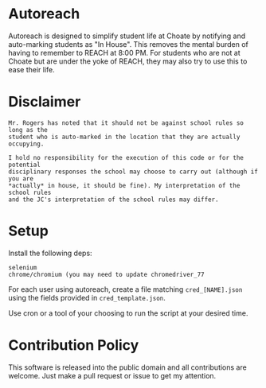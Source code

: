 # Autoreach
Autoreach is designed to simplify student life at Choate by notifying and auto-marking
students as "In House". This removes the mental burden of having to remember
to REACH at 8:00 PM. For students who are not at Choate but are under the yoke
of REACH, they may also try to use this to ease their life.

# Disclaimer
```
Mr. Rogers has noted that it should not be against school rules so long as the
student who is auto-marked in the location that they are actually occupying.

I hold no responsibility for the execution of this code or for the potential
disciplinary responses the school may choose to carry out (although if you are
*actually* in house, it should be fine). My interpretation of the school rules
and the JC's interpretation of the school rules may differ.
```

# Setup
Install the following deps:
```
selenium
chrome/chromium (you may need to update chromedriver_77
```
For each user using autoreach, create a file matching `cred_[NAME].json` using
the fields provided in `cred_template.json`.

Use cron or a tool of your choosing to run the script at your desired time.

# Contribution Policy
This software is released into the public domain and all contributions are
welcome. Just make a pull request or issue to get my attention.
